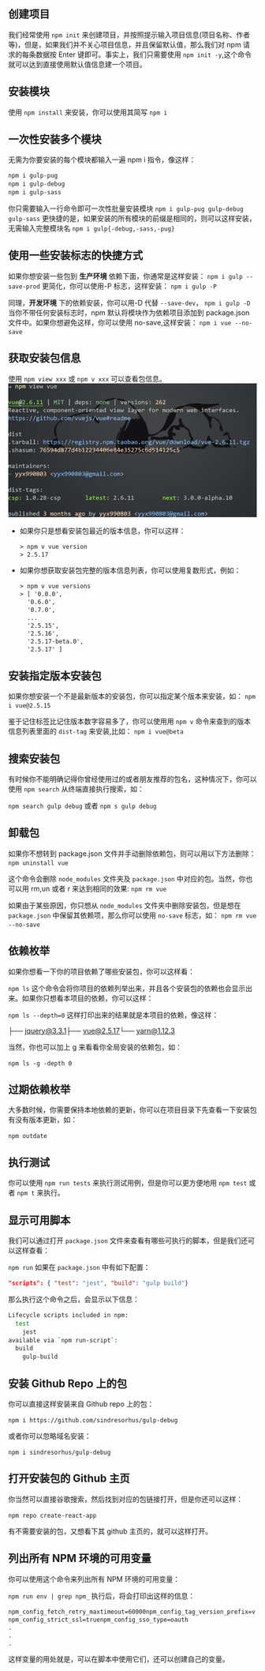 ## 创建项目

我们经常使用 `npm init` 来创建项目，并按照提示输入项目信息(项目名称、作者等)，但是，如果我们并不关心项目信息，并且保留默认值，那么我们对 npm 请求的每条数据按 Enter 键即可。事实上，我们只需要使用 `npm init -y`,这个命令就可以达到直接使用默认值信息建一个项目。

## 安装模块

使用 `npm install` 来安装，你可以使用其简写 `npm i`

## 一次性安装多个模块

无需为你要安装的每个模块都输入一遍 npm i 指令，像这样：

```bash
npm i gulp-pug
npm i gulp-debug
npm i gulp-sass
```

你只需要输入一行命令即可一次性批量安装模块
`npm i gulp-pug gulp-debug gulp-sass`
更快捷的是，如果安装的所有模块的前缀是相同的，则可以这样安装，无需输入完整模块名
`npm i gulp{-debug,-sass,-pug}`

## 使用一些安装标志的快捷方式

如果你想安装一些包到 **生产环境** 依赖下面，你通常是这样安装：
`npm i gulp --save-prod`
更简化，你可以使用-P 标志，这样安装：
`npm i gulp -P`

同理，**开发环境** 下的依赖安装，你可以用-D 代替 `--save-dev`，
`npm i gulp -D`
当你不带任何安装标志时，npm 默认将模块作为依赖项目添加到 package.json 文件中。如果你想避免这样，你可以使用 no-save,这样安装：
`npm i vue --no-save`

## 获取安装包信息

使用 `npm view xxx` 或 `npm v xxx` 可以查看包信息。
![npm view xxx](./images/npm_view_vue.png)

- 如果你只是想看安装包最近的版本信息，你可以这样：

  ```
  > npm v vue version
  > 2.5.17
  ```

- 如果你想获取安装包完整的版本信息列表，你可以使用复数形式，例如：

  ```
  > npm v vue versions
  > [ '0.0.0',
    '0.6.0',
    '0.7.0',
    ...
    '2.5.15',
    '2.5.16',
    '2.5.17-beta.0',
    '2.5.17' ]
  ```

## 安装指定版本安装包

如果你想安装一个不是最新版本的安装包，你可以指定某个版本来安装，如：
`npm i vue@2.5.15`

鉴于记住标签比记住版本数字容易多了，你可以使用用 `npm v` 命令来查到的版本信息列表里面的 `dist-tag` 来安装,比如：
`npm i vue@beta`

## 搜索安装包

有时候你不能明确记得你曾经使用过的或者朋友推荐的包名，这种情况下，你可以使用 `npm search` 从终端直接执行搜索，如：

`npm search gulp debug`
或者
`npm s gulp debug`

## 卸载包

如果你不想转到 package.json 文件并手动删除依赖包，则可以用以下方法删除：
`npm uninstall vue`

这个命令会删除 `node_modules` 文件夹及 `package.json` 中对应的包。当然，你也可以用 rm,un 或者 r 来达到相同的效果:
`npm rm vue`

如果由于某些原因，你只想从 `node_modules` 文件夹中删除安装包，但是想在 `package.json` 中保留其依赖项，那么你可以使用 `no-save` 标志，如：
`npm rm vue --no-save`

## 依赖枚举

如果你想看一下你的项目依赖了哪些安装包，你可以这样看：

`npm ls`
这个命令会将你项目的依赖列举出来，并且各个安装包的依赖也会显示出来。如果你只想看本项目的依赖，你可以这样：

`npm ls --depth=0`
这样打印出来的结果就是本项目的依赖，像这样：

├── jquery@3.3.1├── vue@2.5.17└── yarn@1.12.3

当然，你也可以加上 g 来看看你全局安装的依赖包，如：

`npm ls -g -depth 0`

## 过期依赖枚举

大多数时候，你需要保持本地依赖的更新，你可以在项目目录下先查看一下安装包有没有版本更新，如：

`npm outdate`

## 执行测试

你可以使用 `npm run tests` 来执行测试用例，但是你可以更方便地用 `npm test` 或者 `npm t` 来执行。

## 显示可用脚本

我们可以通过打开 `package.json` 文件来查看有哪些可执行的脚本，但是我们还可以这样查看：

`npm run`
如果在 `package.json` 中有如下配置：

```json
"scripts": { "test": "jest", "build": "gulp build"}
```

那么执行这个命令之后，会显示以下信息：

```bash
Lifecycle scripts included in npm:
  test
    jest
available via `npm run-script`:
  build
    gulp-build
```

## 安装 Github Repo 上的包

你可以直接这样安装来自 Github repo 上的包：

`npm i https://github.com/sindresorhus/gulp-debug`

或者你可以忽略域名安装：

`npm i sindresorhus/gulp-debug`

## 打开安装包的 Github 主页

你当然可以直接谷歌搜索，然后找到对应的包链接打开，但是你还可以这样：

`npm repo create-react-app`

有不需要安装的包，又想看下其 github 主页的，就可以这样打开。

## 列出所有 NPM 环境的可用变量

你可以使用这个命令来列出所有 NPM 环境的可用变量：

`npm run env | grep npm_`
执行后，将会打印出这样的信息：

```
npm_config_fetch_retry_maxtimeout=60000npm_config_tag_version_prefix=v
npm_config_strict_ssl=truenpm_config_sso_type=oauth
.
.
.
```

这样变量的用处就是，可以在脚本中使用它们，还可以创建自己的变量。
